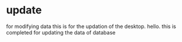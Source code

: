 # update
for modifying data 
this is for the updation of the desktop.
hello.
this is completed for updating the data of  database
